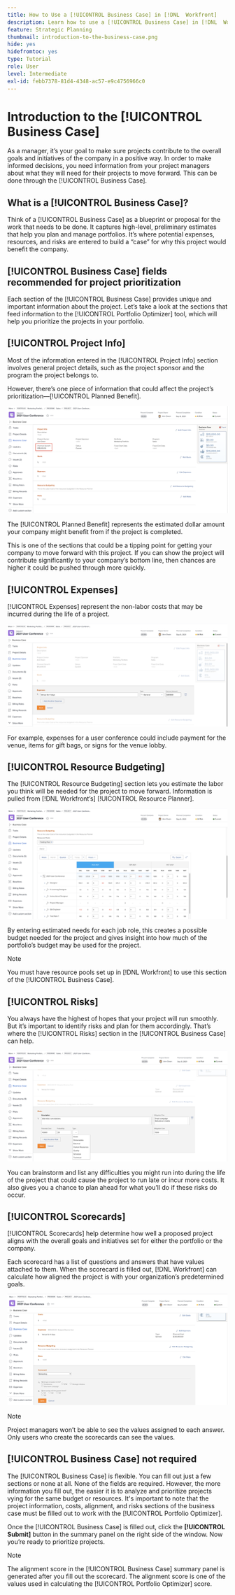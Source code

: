 ```yaml
---
title: How to Use a [!UICONTROL Business Case] in [!DNL  Workfront]
description: Learn how to use a [!UICONTROL Business Case] in [!DNL  Workfront] so that you get the information you need on projects to make informed decisions.
feature: Strategic Planning
thumbnail: introduction-to-the-business-case.png
hide: yes
hidefromtoc: yes
type: Tutorial
role: User
level: Intermediate
exl-id: febb7378-81d4-4348-ac57-e9c4756966c0
---
```

# Introduction to the [!UICONTROL Business Case]

As a manager, it’s your goal to make sure projects contribute to the overall goals and initiatives of the company in a positive way. In order to make informed decisions, you need information from your project managers about what they will need for their projects to move forward. This can be done through the [!UICONTROL Business Case]. 

## What is a [!UICONTROL Business Case]?

Think of a [!UICONTROL Business Case] as a blueprint or proposal for the work that needs to be done. It captures high-level, preliminary estimates that help you plan and manage portfolios. It’s where potential expenses, resources, and risks are entered to build a “case” for why this project would benefit the company. 

## [!UICONTROL Business Case] fields recommended for project prioritization

Each section of the [!UICONTROL Business Case] provides unique and important information about the project. Let’s take a look at the sections that feed information to the [!UICONTROL Portfolio Optimizer] tool, which will help you prioritize the projects in your portfolio. 

## [!UICONTROL Project Info] 

Most of the information entered in the [!UICONTROL Project Info] section involves general project details, such as the project sponsor and the program the project belongs to. 

However, there’s one piece of information that could affect the project’s prioritization—[!UICONTROL Planned Benefit].

![An image of the [!UICONTROL Planned Benefit] area in the [!UICONTROL Project Info] section of the [!UICONTROL Business Case]](assets/05-portfolio-management4.png)

The [!UICONTROL Planned Benefit] represents the estimated dollar amount your company might benefit from if the project is completed. 

This is one of the sections that could be a tipping point for getting your company to move forward with this project. If you can show the project will contribute significantly to your company’s bottom line, then chances are higher it could be pushed through more quickly. 

## [!UICONTROL Expenses] 

[!UICONTROL Expenses] represent the non-labor costs that may be incurred during the life of a project. 

![An image of the [!UICONTROL Expenses] section in the [!UICONTROL Business Case]](assets/06-portfolio-management5.png)

For example, expenses for a user conference could include payment for the venue, items for gift bags, or signs for the venue lobby. 

## [!UICONTROL Resource Budgeting] 

The [!UICONTROL Resource Budgeting] section lets you estimate the labor you think will be needed for the project to move forward. Information is pulled from [!DNL Workfront’s] [!UICONTROL Resource Planner]. 

![An image of the [!UICONTROL Resource Budgeting] section in the [!UICONTROL Business Case]](assets/07-portfolio-management6.png)

By entering estimated needs for each job role, this creates a possible budget needed for the project and gives insight into how much of the portfolio’s budget may be used for the project. 

>[!NOTE]
>
>You must have resource pools set up in [!DNL Workfront] to use this section of the [!UICONTROL Business Case].

## [!UICONTROL Risks]

You always have the highest of hopes that your project will run smoothly. But it’s important to identify risks and plan for them accordingly. That’s where the [!UICONTROL Risks] section in the [!UICONTROL Business Case] can help.  

![An image of the [!UICONTROL Risks] section in the [!UICONTROL Business Case]](assets/08-portfolio-management7.png)

You can brainstorm and list any difficulties you might run into during the life of the project that could cause the project to run late or incur more costs. It also gives you a chance to plan ahead for what you’ll do if these risks do occur. 

## [!UICONTROL Scorecards] 

[!UICONTROL Scorecards] help determine how well a proposed project aligns with the overall goals and initiatives set for either the portfolio or the company. 

Each scorecard has a list of questions and answers that have values attached to them. When the scorecard is filled out, [!DNL Workfront] can calculate how aligned the project is with your organization’s predetermined goals. 

![An image of the [!UICONTROL Scorecards] section in the [!UICONTROL Business Case]](assets/09-portfolio-management8.png)

>[!NOTE]
>
>Project managers won’t be able to see the values assigned to each answer. Only users who create the scorecards can see the values. 

## [!UICONTROL Business Case] not required

The [!UICONTROL Business Case] is flexible. You can fill out just a few sections or none at all. None of the fields are required. However, the more information you fill out, the easier it is to analyze and prioritize projects vying for the same budget or resources. It's important to note that the project information, costs, alignment, and risks sections of the business case must be filled out to work with the [!UICONTROL Portfolio Optimizer]. 

Once the [!UICONTROL Business Case] is filled out, click the **[!UICONTROL Submit]** button in the summary panel on the right side of the window. Now you’re ready to prioritize projects. 

>[!NOTE]
>
>The alignment score in the [!UICONTROL Business Case] summary panel is generated after you fill out the scorecard. The alignment score is one of the values used in calculating the [!UICONTROL Portfolio Optimizer] score. 

<!-- 
Learn more graphic and links to documentation articles
* Overview of areas of the business case 
* Create a business case for a project   
* Create a scorecard 
* Apply a scorecard to a project and generate an alignment score 
-->
